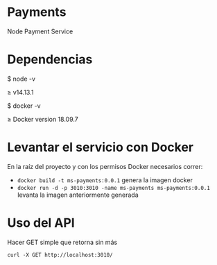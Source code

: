 # Payments
Node Payment Service
# Dependencias
$ node -v

$\ge$ v14.13.1

$ docker -v

$\ge$ Docker version 18.09.7

# Levantar el servicio con Docker
En la raíz del proyecto y con los permisos Docker necesarios correr:

- `docker build -t ms-payments:0.0.1` genera la imagen docker
- `docker run -d -p 3010:3010 -name ms-payments ms-payments:0.0.1` levanta la imagen anteriormente generada

# Uso del API
Hacer GET simple que retorna sin más

`curl -X GET http://localhost:3010/`
